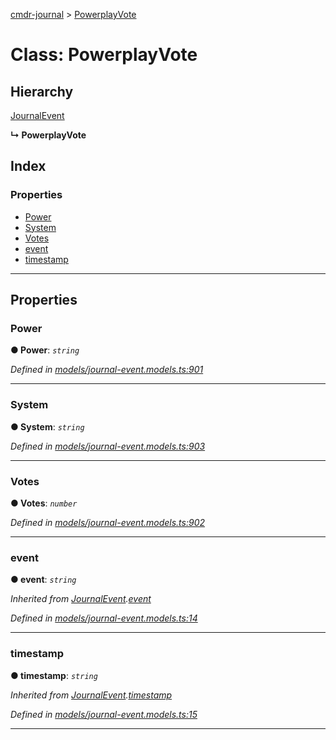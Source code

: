 [cmdr-journal](../README.md) > [PowerplayVote](../classes/powerplayvote.md)



# Class: PowerplayVote

## Hierarchy


 [JournalEvent](journalevent.md)

**↳ PowerplayVote**







## Index

### Properties

* [Power](powerplayvote.md#power)
* [System](powerplayvote.md#system)
* [Votes](powerplayvote.md#votes)
* [event](powerplayvote.md#event)
* [timestamp](powerplayvote.md#timestamp)



---
## Properties
<a id="power"></a>

###  Power

**●  Power**:  *`string`* 

*Defined in [models/journal-event.models.ts:901](https://github.com/chrisbruford/cmdr-journal/blob/0588b1f/src/models/journal-event.models.ts#L901)*





___

<a id="system"></a>

###  System

**●  System**:  *`string`* 

*Defined in [models/journal-event.models.ts:903](https://github.com/chrisbruford/cmdr-journal/blob/0588b1f/src/models/journal-event.models.ts#L903)*





___

<a id="votes"></a>

###  Votes

**●  Votes**:  *`number`* 

*Defined in [models/journal-event.models.ts:902](https://github.com/chrisbruford/cmdr-journal/blob/0588b1f/src/models/journal-event.models.ts#L902)*





___

<a id="event"></a>

###  event

**●  event**:  *`string`* 

*Inherited from [JournalEvent](journalevent.md).[event](journalevent.md#event)*

*Defined in [models/journal-event.models.ts:14](https://github.com/chrisbruford/cmdr-journal/blob/0588b1f/src/models/journal-event.models.ts#L14)*





___

<a id="timestamp"></a>

###  timestamp

**●  timestamp**:  *`string`* 

*Inherited from [JournalEvent](journalevent.md).[timestamp](journalevent.md#timestamp)*

*Defined in [models/journal-event.models.ts:15](https://github.com/chrisbruford/cmdr-journal/blob/0588b1f/src/models/journal-event.models.ts#L15)*





___


